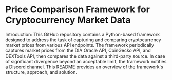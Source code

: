 # Price Comparison Framework for Cryptocurrency Market Data

Introduction:
This GitHub repository contains a Python-based framework designed to address the task of capturing and comparing cryptocurrency market prices from various API endpoints. The framework periodically captures market prices from the DIA Oracle API, CoinGecko API, and DEXTools API, then compares the data against a third-party source. In case of significant divergence beyond an acceptable limit, the framework notifies a Discord channel. This README provides an overview of the framework's structure, approach, and solution.
